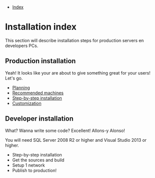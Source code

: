 
* [Index](0000-Index.md)

Installation index
===================

This section will describe installation steps for production servers en developers PCs. 

Production installation
----------------------------

Yeah! It looks like your are about to give something great for your users! Let's go.

* [Planning](2100-Planning.md)
* [Recommended machines](2101-Recommended-machines.md)
* [Step-by-step installation](2102-Step-by-step-installation.mds)
* [Customization](2103-Customization.md)


Developer installation
----------------------------

What? Wanna write some code? Excellent! Allons-y Alonso!

You will need SQL Server 2008 R2 or higher and Visual Studio 2013 or higher.

* Step-by-step installation
* Get the sources and build
* Setup 1 network
* Publish to production!





